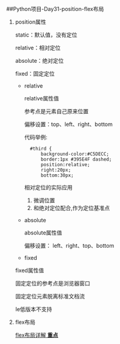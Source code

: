 ##Python项目-Day31-position-flex布局
1. position属性

	static：默认值，没有定位

	relative：相对定位

	absolute：绝对定位

	fixed：固定定位

	* relative

		relative属性值

		参考点是元素自己原来位置

		偏移设置：top、left、right、bottom

		代码举例:
			
			#third {
				background-color:#C5DECC;
				border:1px #395E4F dashed;
				position:relative;
				right:20px;
				bottom:30px;

		相对定位的实际应用

		1. 微调位置
		2. 和绝对定位配合,作为定位基准点

	* absolute

		absolute属性值

		偏移设置： left、right、top、bottom


	* fixed

	fixed属性值

	固定定位的参考点是浏览器窗口

	固定定位元素脱离标准文档流

	Ie低版本不支持


2. flex布局

	[flex布局详解  **重点**](https://www.cnblogs.com/xuyuntao/articles/6391728.html)
